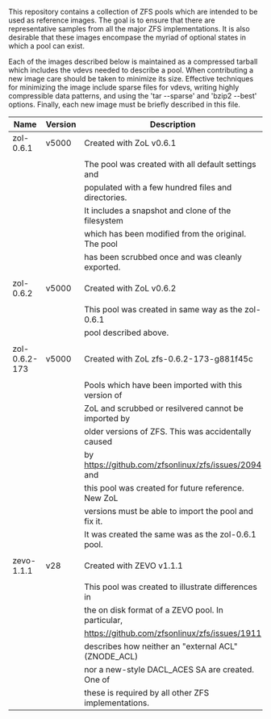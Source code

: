 This repository contains a collection of ZFS pools which are intended
to be used as reference images.  The goal is to ensure that there are
representative samples from all the major ZFS implementations.  It is
also desirable that these images encompase the myriad of optional states
in which a pool can exist.

Each of the images described below is maintained as a compressed tarball
which includes the vdevs needed to describe a pool.  When contributing a
new image care should be taken to minimize its size.  Effective techniques
for minimizing the image include sparse files for vdevs, writing highly
compressible data patterns, and using the 'tar --sparse' and  'bzip2 --best'
options.  Finally, each new image must be briefly described in this file.


Name          | Version | Description
------------- | ------- | ------------------------------------------------
zol-0.6.1     | v5000   | Created with ZoL v0.6.1
              |         | 
              |         | The pool was created with all default settings and
              |         | populated with a few hundred files and directories.
              |         | It includes a snapshot and clone of the filesystem
              |         | which has been modified from the original.  The pool
              |         | has been scrubbed once and was cleanly exported.
              |         |
zol-0.6.2     | v5000   | Created with ZoL v0.6.2
              |         | 
              |         | This pool was created in same way as the zol-0.6.1
              |         | pool described above.
              |         |
zol-0.6.2-173 | v5000   | Created with ZoL zfs-0.6.2-173-g881f45c
              |         |
              |         | Pools which have been imported with this version of
              |         | ZoL and scrubbed or resilvered cannot be imported by
              |         | older versions of ZFS.  This was accidentally caused
              |         | by https://github.com/zfsonlinux/zfs/issues/2094 and
              |         | this pool was created for future reference.  New ZoL
              |         | versions must be able to import the pool and fix it.
              |         | It was created the same was as the zol-0.6.1 pool.
              |         |
zevo-1.1.1    | v28     | Created with ZEVO v1.1.1
              |         |
              |         | This pool was created to illustrate differences in
              |         | the on disk format of a ZEVO pool.  In particular,
              |         | https://github.com/zfsonlinux/zfs/issues/1911
              |         | describes how neither an "external ACL" (ZNODE_ACL)
              |         | nor a new-style DACL_ACES SA are created.  One of
              |         | these is required by all other ZFS implementations.

